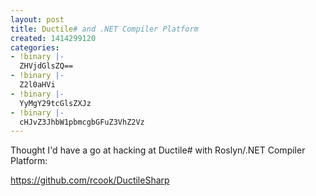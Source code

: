 ```yaml
---
layout: post
title: Ductile# and .NET Compiler Platform
created: 1414299120
categories:
- !binary |-
  ZHVjdGlsZQ==
- !binary |-
  Z2l0aHVi
- !binary |-
  YyMgY29tcGlsZXJz
- !binary |-
  cHJvZ3JhbW1pbmcgbGFuZ3VhZ2Vz
---
```

Thought I'd have a go at hacking at Ductile# with Roslyn/.NET Compiler Platform:

https://github.com/rcook/DuctileSharp


